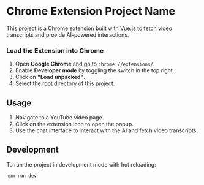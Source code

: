 # Chrome Extension Project Name

This project is a Chrome extension built with Vue.js to fetch video transcripts and provide AI-powered interactions.

### Load the Extension into Chrome

1. Open **Google Chrome** and go to `chrome://extensions/`.
2. Enable **Developer mode** by toggling the switch in the top right.
3. Click on **"Load unpacked"**.
4. Select the root directory of this project.

## Usage

1. Navigate to a YouTube video page.
2. Click on the extension icon to open the popup.
3. Use the chat interface to interact with the AI and fetch video transcripts.

## Development

To run the project in development mode with hot reloading:
```bash
npm run dev
